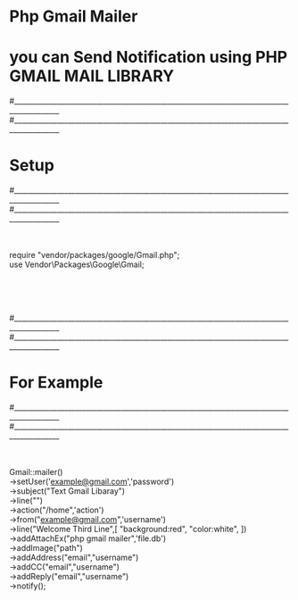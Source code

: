 # Php Gmail Mailer
# you can Send Notification using PHP GMAIL MAIL LIBRARY

#___________________________________________________________________________________________ #___________________________________________________________________________________________
# Setup
#___________________________________________________________________________________________ #___________________________________________________________________________________________
<br /><br /><br />




require "vendor/packages/google/Gmail.php";<br />
use Vendor\Packages\Google\Gmail;



<br /><br /><br />

#___________________________________________________________________________________________ #___________________________________________________________________________________________
#                                 For Example
#___________________________________________________________________________________________ #___________________________________________________________________________________________
<br /><br /><br />

Gmail::mailer()
<br />->setUser('example@gmail.com','password')
<br />->subject("Text Gmail Libaray")
<br />->line("")
<br />->action("/home",'action')
<br />->from("example@gmail.com",'username')
<br />->line("Welcome Third Line",[ "background:red", "color:white", ])
<br />->addAttachEx("php gmail mailer",'file.db')
<br />->addImage("path")
<br />->addAddress("email","username")
<br />->addCC("email","username")
<br />->addReply("email","username")
<br />->notify();

<br /><br /><br />
